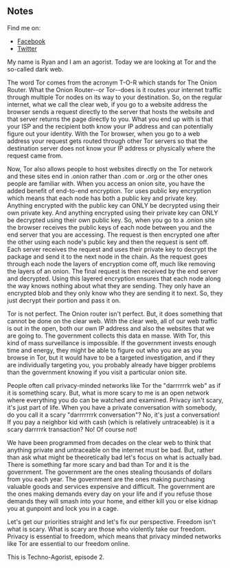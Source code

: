 ## Notes

Find me on:
* [Facebook](https://www.facebook.com/TechnoAgorist)
* [Twitter](https://twitter.com/TechnoAgorist)

My name is Ryan and I am an agorist. Today we are looking at Tor and the so-called dark web.

The word Tor comes from the acronym T-O-R which stands for The Onion Router. What the Onion Router--or Tor--does is it routes your internet traffic through multiple Tor nodes on its way to your destination. So, on the regular internet, what we call the clear web, if you go to a website address the browser sends a request directly to the server that hosts the website and that server returns the page directly to you. What you end up with is that your ISP and the recipient both know your IP address and can potentially figure out your identity. With the Tor browser, when you go to a web address your request gets routed through other Tor servers so that the destination server does not know your IP address or physically where the request came from.

Now, Tor also allows people to host websites directly on the Tor network and these sites end in .onion rather than .com or .org or the other ones people are familiar with. When you access an onion site, you have the added benefit of end-to-end encryption. Tor uses public key encryption which means that each node has both a public key and private key. Anything encrypted with the public key can ONLY be decrypted using their own private key. And anything encrypted using their private key can ONLY be decrypted using their own public key. So, when you go to a .onion site the browser receives the public keys of each node between you and the end server that you are accessing. The request is then encrypted one after the other using each node's public key and then the request is sent off. Each server receives the request and uses their private key to decrypt the package and send it to the next node in the chain. As the request goes through each node the layers of encryption come off, much like removing the layers of an onion. The final request is then received by the end server and decrypted. Using this layered encryption ensures that each node along the way knows nothing about what they are sending. They only have an encrypted blob and they only know who they are sending it to next. So, they just decrypt their portion and pass it on.

Tor is not perfect. The Onion router isn't perfect. But, it does something that cannot be done on the clear web. With the clear web, all of our web traffic is out in the open, both our own IP address and also the websites that we are going to. The government collects this data en masse. With Tor, this kind of mass surveillance is impossible. If the government invests enough time and energy, they might be able to figure out who you are as you browse in Tor, but it would have to be a targeted investigation, and if they are individually targeting you, you probably already have bigger problems than the government knowing if you visit a particular onion site.

People often call privacy-minded networks like Tor the "darrrrrrk web" as if it is something scary. But, what is more scary to me is an open network where everything you do can be watched and examined. Privacy isn't scary, it's just part of life. When you have a private conversation with somebody, do you call it a scary "darrrrrrrk conversation"? No, it's just a conversation! If you pay a neighbor kid with cash (which is relatively untraceable) is it a scary darrrrrk transaction? No! Of course not!

We have been programmed from decades on the clear web to think that anything private and untraceable on the internet must be bad. But, rather than ask what might be theoretically bad let's focus on what is actually bad. There is something far more scary and bad than Tor and it is the government. The government are the ones stealing thousands of dollars from you each year. The government are the ones making purchasing valuable goods and services expensive and difficult. The government are the ones making demands every day on your life and if you refuse those demands they will smash into your home, and either kill you or else kidnap you at gunpoint and lock you in a cage.

Let's get our priorities straight and let's fix our perspective. Freedom isn't what is scary. What is scary are those who violently take our freedom. Privacy is essential to freedom, which means that privacy minded networks like Tor are essential to our freedom online.

This is Techno-Agorist, episode 2.
